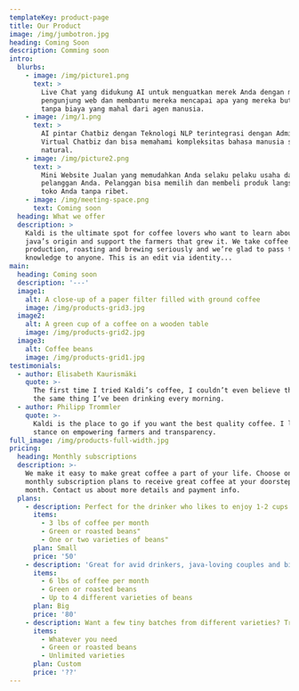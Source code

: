 ```yaml
---
templateKey: product-page
title: Our Product
image: /img/jumbotron.jpg
heading: Coming Soon
description: Comming soon
intro:
  blurbs:
    - image: /img/picture1.png
      text: >
        Live Chat yang didukung AI untuk menguatkan merek Anda dengan melibatkan
        pengunjung web dan membantu mereka mencapai apa yang mereka butuhkan
        tanpa biaya yang mahal dari agen manusia.
    - image: /img/1.png
      text: >
        AI pintar Chatbiz dengan Teknologi NLP​ terintegrasi dengan Admin
        Virtual Chatbiz dan bisa memahami kompleksitas bahasa manusia secara
        natural.
    - image: /img/picture2.png
      text: >
        Mini Website Jualan yang memudahkan Anda selaku pelaku usaha dan juga
        pelanggan Anda. Pelanggan bisa memilih dan membeli produk langsung dari
        toko Anda tanpa ribet.
    - image: /img/meeting-space.png
      text: Coming soon
  heading: What we offer
  description: >
    Kaldi is the ultimate spot for coffee lovers who want to learn about their
    java’s origin and support the farmers that grew it. We take coffee
    production, roasting and brewing seriously and we’re glad to pass that
    knowledge to anyone. This is an edit via identity...
main:
  heading: Coming soon
  description: '---'
  image1:
    alt: A close-up of a paper filter filled with ground coffee
    image: /img/products-grid3.jpg
  image2:
    alt: A green cup of a coffee on a wooden table
    image: /img/products-grid2.jpg
  image3:
    alt: Coffee beans
    image: /img/products-grid1.jpg
testimonials:
  - author: Elisabeth Kaurismäki
    quote: >-
      The first time I tried Kaldi’s coffee, I couldn’t even believe that was
      the same thing I’ve been drinking every morning.
  - author: Philipp Trommler
    quote: >-
      Kaldi is the place to go if you want the best quality coffee. I love their
      stance on empowering farmers and transparency.
full_image: /img/products-full-width.jpg
pricing:
  heading: Monthly subscriptions
  description: >-
    We make it easy to make great coffee a part of your life. Choose one of our
    monthly subscription plans to receive great coffee at your doorstep each
    month. Contact us about more details and payment info.
  plans:
    - description: Perfect for the drinker who likes to enjoy 1-2 cups per day.
      items:
        - 3 lbs of coffee per month
        - Green or roasted beans"
        - One or two varieties of beans"
      plan: Small
      price: '50'
    - description: 'Great for avid drinkers, java-loving couples and bigger crowds'
      items:
        - 6 lbs of coffee per month
        - Green or roasted beans
        - Up to 4 different varieties of beans
      plan: Big
      price: '80'
    - description: Want a few tiny batches from different varieties? Try our custom plan
      items:
        - Whatever you need
        - Green or roasted beans
        - Unlimited varieties
      plan: Custom
      price: '??'
---
```


